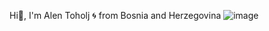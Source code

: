Hi👋, I'm Alen Toholj 🌀 from Bosnia and Herzegovina ![image](https://github.com/alentoholj/alentoholj/assets/82238804/26042d26-5d2d-435e-8127-c8dc51ae0cb6)



<!--
**alentoholj/alentoholj** is a ✨ _special_ ✨ repository because its `README.md` (this file) appears on your GitHub profile.

Here are some ideas to get you started:

- 🔭 I’m currently working on ...
- 🌱 I’m currently learning ...
- 👯 I’m looking to collaborate on ...
- 🤔 I’m looking for help with ...
- 💬 Ask me about ...
- 📫 How to reach me: ...
- 😄 Pronouns: ...
- ⚡ Fun fact: ...
-->
